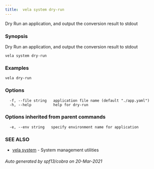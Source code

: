 ```yaml
---
title:  vela system dry-run
---
```


Dry Run an application, and output the conversion result to stdout

### Synopsis

Dry Run an application, and output the conversion result to stdout

```
vela system dry-run
```

### Examples

```
vela dry-run
```

### Options

```
  -f, --file string   application file name (default "./app.yaml")
  -h, --help          help for dry-run
```

### Options inherited from parent commands

```
  -e, --env string   specify environment name for application
```

### SEE ALSO

* [vela system](vela_system)	 - System management utilities

###### Auto generated by spf13/cobra on 20-Mar-2021
